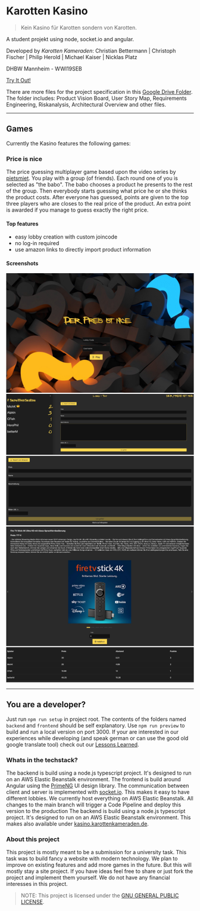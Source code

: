 # Karotten Kasino

> Kein Kasino für Karotten sondern von Karotten.

A student projekt using node, socket.io and angular.

Developed by *Karotten Kameraden*: Christian Bettermann | Christoph Fischer | Philip Herold | Michael Kaiser | Nicklas Platz

DHBW Mannheim - WWI19SEB

[Try It Out!](https://kasino.karottenkameraden.de/)

There are more files for the project specification in this [Google Drive Folder](https://drive.google.com/drive/folders/1Q7mNMJRtU8z5j1ntx_IXsd-nLDsgmvxS). The folder includes: Product Vision Board, User Story Map, Requirements Engineering, Riskanalysis, Architectural Overview and other files.

---

## Games
Currently the Kasino features the following games:

### Price is nice
The price guessing multiplayer game based upon the video series by [pietsmiet](https://www.youtube.com/playlist?list=PL5JK9SjdCJp-lOboI8iBv81KH52QVWUVV).
You play with a group (of friends). Each round one of you is selected as "the babo". The babo chooses a product he presents to the rest of the group. Then everybody starts guessing what price he or she thinks the product costs. After everyone has guessed, points are given to the top three players who are closes to the real price of the product. An extra point is awarded if you manage to guess exactly the right price.

#### Top features
* easy lobby creation with custom joincode
* no log-in required
* use amazon links to directly import product information

#### Screenshots
![Joining](./doc/Price-Is-Nice/join.jpg)
![Overview](./doc/Price-Is-Nice/overall.jpg)
![Babo Input](./doc/Price-Is-Nice/babo_input.jpg)
![Guess Input](./doc/Price-Is-Nice/guess_input.jpg)
![Scoreboard](./doc/Price-Is-Nice/scoring.jpg)

---

## You are a developer?
Just run `npm run setup` in project root.
The contents of the folders named `backend` and `frontend` should be self explanatory.
Use `npm run preview` to build and run a local version on port 3000.
If your are interested in our experiences while developing (and speak german or can use the good old google translate tool) check out our [Lessons Learned](./LEARNINGS.md).

### Whats in the techstack?
The backend is build using a node.js typescript project. It's designed to run on an AWS Elastic Beanstalk environment.
The frontend is build around Angular using the [PrimeNG](https://www.primefaces.org/primeng/) UI design library.
The communication between client and server is implemented with [socket.io](https://socket.io/). This makes it easy to have different lobbies.
We currently host everything on AWS Elastic Beanstalk. All changes to the main branch will trigger a Code Pipeline and deploy this version to the production The backend is build using a node.js typescript project. It's designed to run on an AWS Elastic Beanstalk environment. This makes also available under [kasino.karottenkameraden.de](https://kasino.karottenkameraden.de/).
 

### About this project
This project is mostly meant to be a submission for a university task. This task was to build fancy a website with modern technology. We plan to improve on existing features and add more games in the future. But this will mostly stay a site project. If you have ideas feel free to share or just fork the project and implement them yourself. We do not have any financial interesses in this project. 
> NOTE: This project is licensed under the [GNU GENERAL PUBLIC LICENSE](./COPYING).

